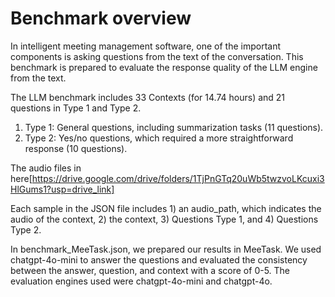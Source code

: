 # Benchmark overview

In intelligent meeting management software, one of the important components is asking questions from the text of the conversation. 
This benchmark is prepared to evaluate the response quality of the LLM engine from the text.

The LLM benchmark includes 33 Contexts (for 14.74 hours) and 21 questions in Type 1 and Type 2.
1.	Type 1: General questions, including summarization tasks (11 questions).
2.	Type 2: Yes/no questions, which required a more straightforward response (10 questions).

The audio files in here[https://drive.google.com/drive/folders/1TjPnGTq20uWb5twzvoLKcuxi3HlGums1?usp=drive_link]

Each sample in the JSON file includes 1) an audio_path, which indicates the audio of the context, 2) the context, 3) Questions Type 1, and 4) Questions Type 2.

In benchmark_MeeTask.json, we prepared our results in MeeTask. We used chatgpt-4o-mini to answer the questions and evaluated the consistency between the answer, question, and context with a score of 0-5. The evaluation engines used were chatgpt-4o-mini and chatgpt-4o.
